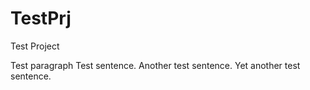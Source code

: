# TestPrj
Test Project

Test paragraph
Test sentence.
Another test sentence.
Yet another test sentence.